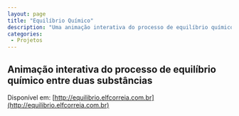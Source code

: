 ```yaml
---
layout: page
title: "Equilíbrio Químico"
description: "Uma animação interativa do processo de equilíbrio químico entre duas substâncias"
categories:
 - Projetos
---
```


## Animação interativa do processo de equilíbrio químico entre duas substâncias

Disponível em: [http://equilibrio.elfcorreia.com.br](http://equilibrio.elfcorreia.com.br)